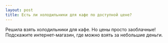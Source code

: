 ```yaml
---
layout: post 
title: Есть ли холодильники для кафе по доступной цене? 
--- 
```

Решила взять холодильники для кафе. Но цены просто заоблачные! Подскажите интернет-магазин, где можно взять за небольшие деньги. 
